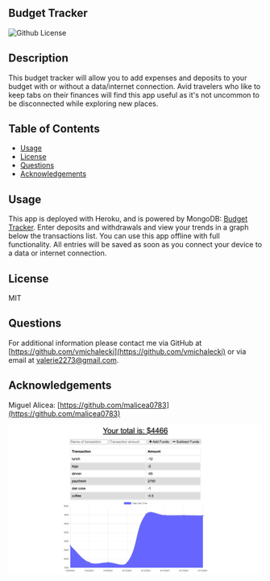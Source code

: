 ## Budget Tracker

![Github License](https://img.shields.io/badge/License-MIT-yellow.svg)

## Description

This budget tracker will allow you to add expenses and deposits to your budget with or without a data/internet connection. Avid travelers who like to keep tabs on their finances will find this app useful as it's not uncommon to be disconnected while exploring new places.

## Table of Contents

- [Usage](#Usage)
- [License](#License)
- [Questions](#Questions)
- [Acknowledgements](#Acknowledgements)

## Usage

This app is deployed with Heroku, and is powered by MongoDB: [Budget Tracker](https://valerie-budget-tracker.herokuapp.com/). Enter deposits and withdrawals and view your trends in a graph below the transactions list. You can use this app offline with full functionality. All entries will be saved as soon as you connect your device to a data or internet connection.

## License

MIT

## Questions

For additional information please contact me via GitHub at [https://github.com/vmichalecki](https://github.com/vmichalecki) or via email at [valerie2273@gmail.com](mailto:valerie227@gmail.com?subject=[GitHub]%Budget%Tracker).

## Acknowledgements

Miguel Alicea: [https://github.com/malicea0783](https://github.com/malicea0783)

![Budget Tracker](./public/images/budget-tracker-screenshot.png)
